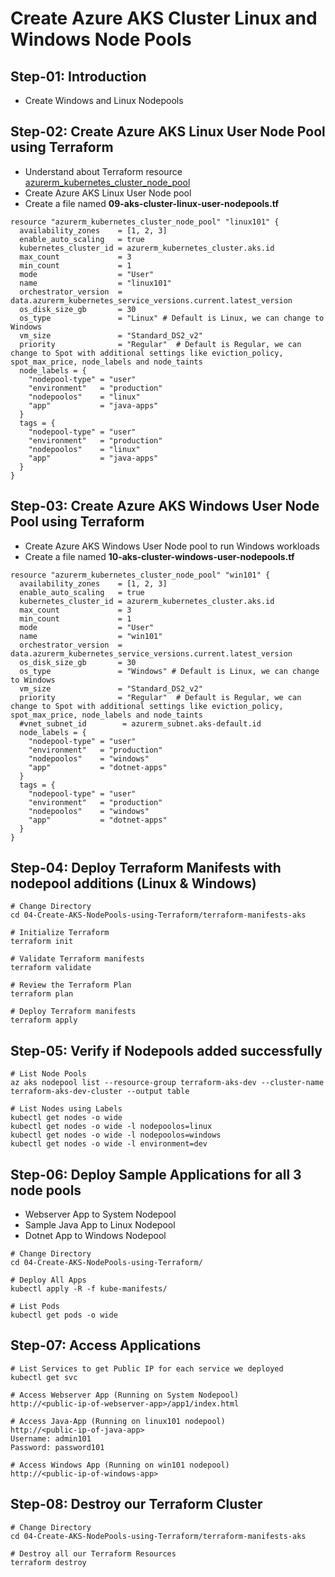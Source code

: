 # Create Azure AKS Cluster Linux and Windows Node Pools

## Step-01: Introduction
- Create Windows and Linux Nodepools

## Step-02: Create Azure AKS Linux User Node Pool using Terraform
- Understand about Terraform resource [azurerm_kubernetes_cluster_node_pool](https://registry.terraform.io/providers/hashicorp/azurerm/latest/docs/resources/kubernetes_cluster_node_pool)
- Create Azure AKS Linux User Node pool
- Create a file named **09-aks-cluster-linux-user-nodepools.tf**
```
resource "azurerm_kubernetes_cluster_node_pool" "linux101" {
  availability_zones    = [1, 2, 3]
  enable_auto_scaling   = true
  kubernetes_cluster_id = azurerm_kubernetes_cluster.aks.id
  max_count             = 3
  min_count             = 1
  mode                  = "User"
  name                  = "linux101"
  orchestrator_version  = data.azurerm_kubernetes_service_versions.current.latest_version
  os_disk_size_gb       = 30
  os_type               = "Linux" # Default is Linux, we can change to Windows
  vm_size               = "Standard_DS2_v2"
  priority              = "Regular"  # Default is Regular, we can change to Spot with additional settings like eviction_policy, spot_max_price, node_labels and node_taints
  node_labels = {
    "nodepool-type" = "user"
    "environment"   = "production"
    "nodepoolos"    = "linux"
    "app"           = "java-apps"
  }
  tags = {
    "nodepool-type" = "user"
    "environment"   = "production"
    "nodepoolos"    = "linux"
    "app"           = "java-apps"
  }
}
```

## Step-03: Create Azure AKS Windows User Node Pool using Terraform
- Create Azure AKS Windows User Node pool to run Windows workloads
- Create a file named **10-aks-cluster-windows-user-nodepools.tf**
```
resource "azurerm_kubernetes_cluster_node_pool" "win101" {
  availability_zones    = [1, 2, 3]
  enable_auto_scaling   = true
  kubernetes_cluster_id = azurerm_kubernetes_cluster.aks.id
  max_count             = 3
  min_count             = 1
  mode                  = "User"
  name                  = "win101"
  orchestrator_version  = data.azurerm_kubernetes_service_versions.current.latest_version
  os_disk_size_gb       = 30
  os_type               = "Windows" # Default is Linux, we can change to Windows
  vm_size               = "Standard_DS2_v2"
  priority              = "Regular"  # Default is Regular, we can change to Spot with additional settings like eviction_policy, spot_max_price, node_labels and node_taints
  #vnet_subnet_id        = azurerm_subnet.aks-default.id 
  node_labels = {
    "nodepool-type" = "user"
    "environment"   = "production"
    "nodepoolos"    = "windows"
    "app"           = "dotnet-apps"
  }
  tags = {
    "nodepool-type" = "user"
    "environment"   = "production"
    "nodepoolos"    = "windows"
    "app"           = "dotnet-apps"
  }
}
```

## Step-04: Deploy Terraform Manifests with nodepool additions (Linux & Windows)
```
# Change Directory 
cd 04-Create-AKS-NodePools-using-Terraform/terraform-manifests-aks

# Initialize Terraform
terraform init

# Validate Terraform manifests
terraform validate

# Review the Terraform Plan
terraform plan 

# Deploy Terraform manifests
terraform apply 
```

## Step-05: Verify if Nodepools added successfully
```
# List Node Pools
az aks nodepool list --resource-group terraform-aks-dev --cluster-name  terraform-aks-dev-cluster --output table

# List Nodes using Labels
kubectl get nodes -o wide
kubectl get nodes -o wide -l nodepoolos=linux
kubectl get nodes -o wide -l nodepoolos=windows
kubectl get nodes -o wide -l environment=dev
```


## Step-06: Deploy Sample Applications for all 3 node pools
- Webserver App to System Nodepool
- Sample Java App to Linux Nodepool
- Dotnet App to Windows Nodepool
```
# Change Directory 
cd 04-Create-AKS-NodePools-using-Terraform/

# Deploy All Apps
kubectl apply -R -f kube-manifests/

# List Pods
kubectl get pods -o wide
```

## Step-07: Access Applications
```
# List Services to get Public IP for each service we deployed 
kubectl get svc

# Access Webserver App (Running on System Nodepool)
http://<public-ip-of-webserver-app>/app1/index.html

# Access Java-App (Running on linux101 nodepool)
http://<public-ip-of-java-app>
Username: admin101
Password: password101

# Access Windows App (Running on win101 nodepool)
http://<public-ip-of-windows-app>
```

## Step-08: Destroy our Terraform Cluster
```
# Change Directory 
cd 04-Create-AKS-NodePools-using-Terraform/terraform-manifests-aks

# Destroy all our Terraform Resources
terraform destroy
```
